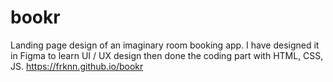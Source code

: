 # bookr
Landing page design of an imaginary room booking app. I have designed it in Figma to learn UI / UX design then done the coding part with HTML, CSS, JS.
https://frknn.github.io/bookr
